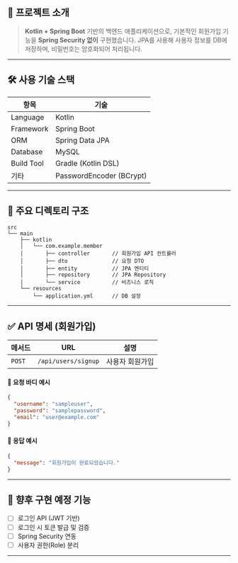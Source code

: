 

## 📌 프로젝트 소개

> **Kotlin + Spring Boot** 기반의 백엔드 애플리케이션으로,
> 기본적인 회원가입 기능을 **Spring Security 없이** 구현했습니다.
> JPA를 사용해 사용자 정보를 DB에 저장하며, 비밀번호는 암호화되어 처리됩니다.

---

## 🛠️ 사용 기술 스택

| 항목         | 기술                       |
| ---------- | ------------------------ |
| Language   | Kotlin                   |
| Framework  | Spring Boot              |
| ORM        | Spring Data JPA          |
| Database   | MySQL                    |
| Build Tool | Gradle (Kotlin DSL)      |
| 기타         | PasswordEncoder (BCrypt) |

---

## 📁 주요 디렉토리 구조

```
src
└── main
    ├── kotlin
    │   └── com.example.member
    │       ├── controller       // 회원가입 API 컨트롤러
    │       ├── dto              // 요청 DTO
    │       ├── entity           // JPA 엔티티
    │       ├── repository       // JPA Repository
    │       └── service          // 비즈니스 로직
    └── resources
        └── application.yml      // DB 설정
```

---


## ✅ API 명세 (회원가입)

| 메서드    | URL                 | 설명       |
| ------ | ------------------- | -------- |
| `POST` | `/api/users/signup` | 사용자 회원가입 |

#### 🔸 요청 바디 예시

```json
{
  "username": "sampleuser",
  "password": "samplepassword",
  "email": "user@example.com"
}
```

#### 🔸 응답 예시

```json
{
  "message": "회원가입이 완료되었습니다."
}
```

---

## 📝 향후 구현 예정 기능

* [ ] 로그인 API (JWT 기반)
* [ ] 로그인 시 토큰 발급 및 검증
* [ ] Spring Security 연동
* [ ] 사용자 권한(Role) 분리

---




